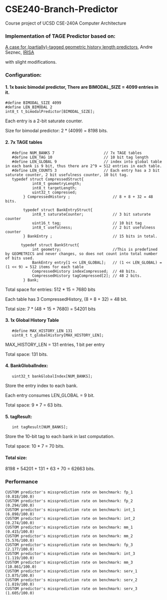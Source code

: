 # CSE240-Branch-Predictor
Course project of UCSD CSE-240A Computer Architecture


### Implementation of TAGE Predictor based on:
[A case for (partially)-tagged geometric history length predictors](http://www.irisa.fr/caps/people/seznec/JILP-COTTAGE.pdf), Andre Seznec, [IRISA](http://www.irisa.fr/caps/)


with slight modifications.

### Configuration:

#### 1. 1x basic bimodal predictor, There are BIMODAL_SIZE = 4099 entries in it.
```
#define BIMODAL_SIZE 4099
#define LEN_BIMODAL 2
int8_t t_bimodalPredictor[BIMODAL_SIZE];    
```
Each entry is a 2-bit saturate counter.

Size for bimodal predictor: 2 * (4099) = 8198 bits.

#### 2. 7x TAGE tables
```
   #define NUM_BANKS 7                      // 7x TAGE tables
   #define LEN_TAG 10                       // 10 bit tag length
   #define LEN_GLOBAL 9                     // index into global table in each bank is 9 bit, thus there are 2^9 = 512 entries in each table.
   #define LEN_COUNTS 3                     // Each entry has a 3 bit saturate counter, 2 bit usefulness counter, 10 bit tag.
   typedef struct CompressedStruct{
            int8_t geometryLength;
            int8_t targetLength;
            uint32_t compressed;        
        } CompressedHistory ;                   // 8 + 8 + 32 = 48 bits.
        
        typedef struct BankEntryStruct{
            int8_t saturateCounter;             // 3 bit saturate counter
            uint16_t tag;                       // 10 bit tag
            int8_t usefulness;                  // 2 bit usefulness counter
        } BankEntry ;                           // 15 bits in total.
        
       typedef struct BankStruct{
            int geometry;                       //This is predefined by GEOMETRICS and never changes, so does not count into total number of bits used.
            BankEntry entry[1 << LEN_GLOBAL];   // (1 << LEN_GLOBAL) = (1 << 9) = 512 items for each table
            CompressedHistory indexCompressed;  // 48 bits.
            CompressedHistory tagCompressed[2]; // 48 2 bits.
        } Bank;
 ```
   Total space for entries: 512 * 15 = 7680 bits
   
   Each table has 3 CompressedHistory, (8 + 8 + 32) = 48 bit.
   
   Total size: 7 * (48 + 15 + 7680) = 54201 bits


#### 3. 1x Global History Table
```
   #define MAX_HISTORY_LEN 131
   uint8_t t_globalHistory[MAX_HISTORY_LEN]; 
```   
   MAX_HISTORY_LEN = 131 entries, 1 bit per entry
   
   Total space: 131 bits.

#### 4. BankGlobalIndex:
```
   uint32_t bankGlobalIndex[NUM_BANKS];
```
   Store the entry index to each bank.
   
   Each entry consumes LEN_GLOBAL = 9 bit.
   
   Total space: 9 * 7 = 63 bits.

#### 5. tagResult:
```
   int tagResult[NUM_BANKS];
```
   Store the 10-bit tag to each bank in last computation.
   
   Total space: 10 * 7 = 70 bits.

#### Total size:

   8198 + 54201 + 131 + 63 + 70 = 62663 bits.


### Performance
```
CUSTOM predictor's missprediction rate on benchmark: fp_1 (0.818/100.0)
CUSTOM predictor's missprediction rate on benchmark: fp_2 (0.294/100.0)
CUSTOM predictor's missprediction rate on benchmark: int_1 (6.898/100.0)
CUSTOM predictor's missprediction rate on benchmark: int_2 (0.274/100.0)
CUSTOM predictor's missprediction rate on benchmark: mm_1 (0.415/100.0)
CUSTOM predictor's missprediction rate on benchmark: mm_2 (5.576/100.0)
CUSTOM predictor's missprediction rate on benchmark: fp_3 (2.177/100.0)
CUSTOM predictor's missprediction rate on benchmark: int_3 (1.119/100.0)
CUSTOM predictor's missprediction rate on benchmark: mm_3 (10.861/100.0)
CUSTOM predictor's missprediction rate on benchmark: serv_1 (3.875/100.0)
CUSTOM predictor's missprediction rate on benchmark: serv_2 (1.819/100.0)
CUSTOM predictor's missprediction rate on benchmark: serv_3 (1.605/100.0)
```
